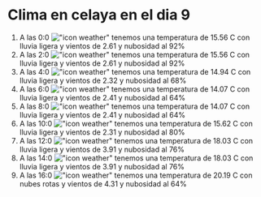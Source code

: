 # Clima en celaya en el dia 9

1. A las 0:0 !["icon weather"](http://openweathermap.org/img/w/10n.png) tenemos una temperatura de 15.56 C con lluvia ligera y  vientos de 2.61 y nubosidad al 92%
1. A las 2:0 !["icon weather"](http://openweathermap.org/img/w/10n.png) tenemos una temperatura de 15.56 C con lluvia ligera y  vientos de 2.61 y nubosidad al 92%
1. A las 4:0 !["icon weather"](http://openweathermap.org/img/w/10n.png) tenemos una temperatura de 14.94 C con lluvia ligera y  vientos de 2.32 y nubosidad al 68%
1. A las 6:0 !["icon weather"](http://openweathermap.org/img/w/10n.png) tenemos una temperatura de 14.07 C con lluvia ligera y  vientos de 2.41 y nubosidad al 64%
1. A las 8:0 !["icon weather"](http://openweathermap.org/img/w/10d.png) tenemos una temperatura de 14.07 C con lluvia ligera y  vientos de 2.41 y nubosidad al 64%
1. A las 10:0 !["icon weather"](http://openweathermap.org/img/w/10d.png) tenemos una temperatura de 15.62 C con lluvia ligera y  vientos de 2.31 y nubosidad al 80%
1. A las 12:0 !["icon weather"](http://openweathermap.org/img/w/10d.png) tenemos una temperatura de 18.03 C con lluvia ligera y  vientos de 3.91 y nubosidad al 76%
1. A las 14:0 !["icon weather"](http://openweathermap.org/img/w/10d.png) tenemos una temperatura de 18.03 C con lluvia ligera y  vientos de 3.91 y nubosidad al 76%
1. A las 16:0 !["icon weather"](http://openweathermap.org/img/w/04d.png) tenemos una temperatura de 20.19 C con nubes rotas y  vientos de 4.31 y nubosidad al 64%
